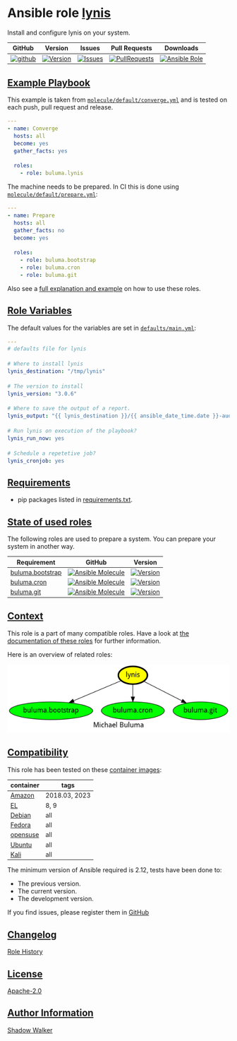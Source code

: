 # Ansible role [lynis](https://galaxy.ansible.com/ui/standalone/roles/buluma/lynis/documentation)

Install and configure lynis on your system.

|GitHub|Version|Issues|Pull Requests|Downloads|
|------|-------|------|-------------|---------|
|[![github](https://github.com/buluma/ansible-role-lynis/actions/workflows/molecule.yml/badge.svg)](https://github.com/buluma/ansible-role-lynis/actions/workflows/molecule.yml)|[![Version](https://img.shields.io/github/release/buluma/ansible-role-lynis.svg)](https://github.com/buluma/ansible-role-lynis/releases/)|[![Issues](https://img.shields.io/github/issues/buluma/ansible-role-lynis.svg)](https://github.com/buluma/ansible-role-lynis/issues/)|[![PullRequests](https://img.shields.io/github/issues-pr-closed-raw/buluma/ansible-role-lynis.svg)](https://github.com/buluma/ansible-role-lynis/pulls/)|[![Ansible Role](https://img.shields.io/ansible/role/d/buluma/lynis)](https://galaxy.ansible.com/ui/standalone/roles/buluma/lynis/documentation)|

## [Example Playbook](#example-playbook)

This example is taken from [`molecule/default/converge.yml`](https://github.com/buluma/ansible-role-lynis/blob/master/molecule/default/converge.yml) and is tested on each push, pull request and release.

```yaml
---
- name: Converge
  hosts: all
  become: yes
  gather_facts: yes

  roles:
    - role: buluma.lynis
```

The machine needs to be prepared. In CI this is done using [`molecule/default/prepare.yml`](https://github.com/buluma/ansible-role-lynis/blob/master/molecule/default/prepare.yml):

```yaml
---
- name: Prepare
  hosts: all
  gather_facts: no
  become: yes

  roles:
    - role: buluma.bootstrap
    - role: buluma.cron
    - role: buluma.git
```

Also see a [full explanation and example](https://buluma.github.io/how-to-use-these-roles.html) on how to use these roles.

## [Role Variables](#role-variables)

The default values for the variables are set in [`defaults/main.yml`](https://github.com/buluma/ansible-role-lynis/blob/master/defaults/main.yml):

```yaml
---
# defaults file for lynis

# Where to install lynis
lynis_destination: "/tmp/lynis"

# The version to install
lynis_version: "3.0.6"

# Where to save the output of a report.
lynis_output: "{{ lynis_destination }}/{{ ansible_date_time.date }}-audit_system.txt"

# Run lynis on execution of the playbook?
lynis_run_now: yes

# Schedule a repetetive job?
lynis_cronjob: yes
```

## [Requirements](#requirements)

- pip packages listed in [requirements.txt](https://github.com/buluma/ansible-role-lynis/blob/master/requirements.txt).

## [State of used roles](#state-of-used-roles)

The following roles are used to prepare a system. You can prepare your system in another way.

| Requirement | GitHub | Version |
|-------------|--------|--------|
|[buluma.bootstrap](https://galaxy.ansible.com/buluma/bootstrap)|[![Ansible Molecule](https://github.com/buluma/ansible-role-bootstrap/actions/workflows/molecule.yml/badge.svg)](https://github.com/buluma/ansible-role-bootstrap/actions/workflows/molecule.yml)|[![Version](https://img.shields.io/github/release/buluma/ansible-role-bootstrap.svg)](https://github.com/shadowwalker/ansible-role-bootstrap)|
|[buluma.cron](https://galaxy.ansible.com/buluma/cron)|[![Ansible Molecule](https://github.com/buluma/ansible-role-cron/actions/workflows/molecule.yml/badge.svg)](https://github.com/buluma/ansible-role-cron/actions/workflows/molecule.yml)|[![Version](https://img.shields.io/github/release/buluma/ansible-role-cron.svg)](https://github.com/shadowwalker/ansible-role-cron)|
|[buluma.git](https://galaxy.ansible.com/buluma/git)|[![Ansible Molecule](https://github.com/buluma/ansible-role-git/actions/workflows/molecule.yml/badge.svg)](https://github.com/buluma/ansible-role-git/actions/workflows/molecule.yml)|[![Version](https://img.shields.io/github/release/buluma/ansible-role-git.svg)](https://github.com/shadowwalker/ansible-role-git)|

## [Context](#context)

This role is a part of many compatible roles. Have a look at [the documentation of these roles](https://buluma.github.io/) for further information.

Here is an overview of related roles:

![dependencies](https://raw.githubusercontent.com/buluma/ansible-role-lynis/png/requirements.png "Dependencies")

## [Compatibility](#compatibility)

This role has been tested on these [container images](https://hub.docker.com/u/buluma):

|container|tags|
|---------|----|
|[Amazon](https://hub.docker.com/repository/docker/buluma/amazonlinux/general)|2018.03, 2023|
|[EL](https://hub.docker.com/repository/docker/buluma/enterpriselinux/general)|8, 9|
|[Debian](https://hub.docker.com/repository/docker/buluma/debian/general)|all|
|[Fedora](https://hub.docker.com/repository/docker/buluma/fedora/general)|all|
|[opensuse](https://hub.docker.com/repository/docker/buluma/opensuse/general)|all|
|[Ubuntu](https://hub.docker.com/repository/docker/buluma/ubuntu/general)|all|
|[Kali](https://hub.docker.com/repository/docker/buluma/kali/general)|all|

The minimum version of Ansible required is 2.12, tests have been done to:

- The previous version.
- The current version.
- The development version.

If you find issues, please register them in [GitHub](https://github.com/buluma/ansible-role-lynis/issues)

## [Changelog](#changelog)

[Role History](https://github.com/buluma/ansible-role-lynis/blob/master/CHANGELOG.md)

## [License](#license)

[Apache-2.0](https://github.com/buluma/ansible-role-lynis/blob/master/LICENSE)

## [Author Information](#author-information)

[Shadow Walker](https://buluma.github.io/)

